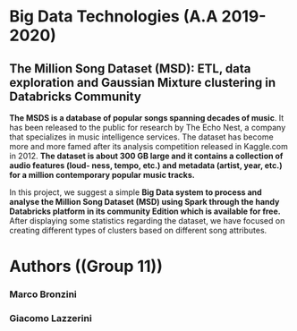 # Big Data Technologies (A.A 2019-2020)
## The Million Song Dataset (MSD): ETL, data exploration and Gaussian Mixture clustering in Databricks Community
**The MSDS is a database of popular songs spanning decades of music**. It has been released to the public for research by The Echo Nest, a company that specializes in music intelligence services. The dataset has become more and more famed after its analysis competition released in Kaggle.com in 2012. 
**The dataset is about 300 GB large and it contains a collection of audio features (loud- ness, tempo, etc.) and metadata (artist, year, etc.) for a million contemporary popular music tracks.**

In this project, we suggest a simple **Big Data system to process and analyse the Million Song Dataset (MSD) using Spark through the handy Databricks platform in its community Edition which is available for free.** After displaying some statistics regarding the dataset, we have focused on creating different types of clusters based on different song attributes.

# Authors ((Group 11))
### Marco Bronzini
### Giacomo Lazzerini 

